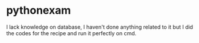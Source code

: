 # pythonexam
I lack knowledge on database, I haven't done anything related to it but I did the codes for the recipe and run it perfectly on cmd.
